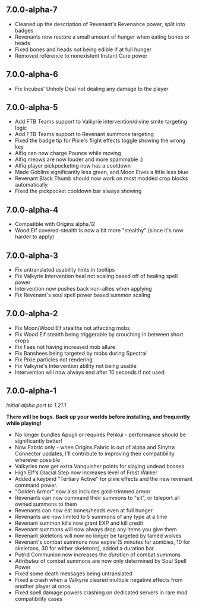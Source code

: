## 7.0.0-alpha-7
- Cleaned up the description of Revenant's Revenance power, split into badges
- Revenants now restore a small amount of hunger when eating bones or heads
- Fixed bones and heads not being edible if at full hunger
- Removed reference to nonexistent Instant Cure power

## 7.0.0-alpha-6
- Fix Incubus' Unholy Deal not dealing any damage to the player

## 7.0.0-alpha-5
- Add FTB Teams support to Valkyrie intervention/divine smite targeting logic
- Add FTB Teams support to Revenant summons targeting
- Fixed the badge tip for Pixie's flight effects toggle showing the wrong key
- Alfiq can now charge Pounce while moving
- Alfiq meows are now louder and more spammable :)
- Alfiq player pickpocketing now has a cooldown
- Made Goblins significantly less green, and Moon Elves a little less blue
- Revenant Black Thumb should now work on most modded crop blocks automatically
- Fixed the pickpocket cooldown bar always showing

## 7.0.0-alpha-4
- Compatible with Origins alpha.12
- Wood Elf covered-stealth is now a bit more "stealthy" (since it's now harder to apply)

## 7.0.0-alpha-3
- Fix untranslated usability hints in tooltips
- Fix Valkyrie Intervention heal not scaling based off of healing spell power
- Intervention now pushes back non-allies when applying
- Fix Revenant's soul spell power based summon scaling

## 7.0.0-alpha-2
- Fix Moon/Wood Elf stealths not affecting mobs
- Fix Wood Elf stealth being triggerable by crouching in between short crops 
- Fix Faes not having increased mob allure
- Fix Banshees being targeted by mobs during Spectral
- Fix Pixie particles not rendering
- Fix Valkyrie's Intervention ability not being usable
- Intervention will now always end after 10 seconds if not used.

## 7.0.0-alpha-1
*Initial alpha port to 1.21.1*


**There will be bugs.**
**Back up your worlds before installing, and frequently while playing!**

- No longer bundles Apugli or requires Pehkui - performance should be significantly better!
- Now Fabric only - when Origins Fabric is out of alpha and Sinytra Connector updates, I'll contribute to improving their compatibility wherever possible
- Valkyries now get extra Vanquisher points for slaying undead bosses
- High Elf's Glacial Step now increases level of Frost Walker
- Added a keybind "Tertiary Active" for pixie effects and the new revenant command power.
- "Golden Armor" now also includes gold-trimmed armor
- Revenants can now command their summons to "sit", or teleport all owned summons to them
- Revenants can now eat bones/heads even at full hunger
- Revenants are now limited to 5 summons of any type at a time
- Revenant summon kills now grant EXP and kill credit
- Revenant summons will now always drop any items you give them
- Revenant skeletons will now no longer be targeted by tamed wolves
- Revenant's combat summons now expire (5 minutes for zombies, 10 for skeletons, 30 for wither skeletons), added a duration bar 
- Putrid Communion now increases the *duration* of combat summons
- *Attributes* of combat summons are now only determined by Soul Spell Power
- Fixed some death messages being untranslated
- Fixed a crash when a Valkyrie cleared multiple negative effects from another player at once
- Fixed spell damage powers crashing on dedicated servers in rare mod compatibility cases 